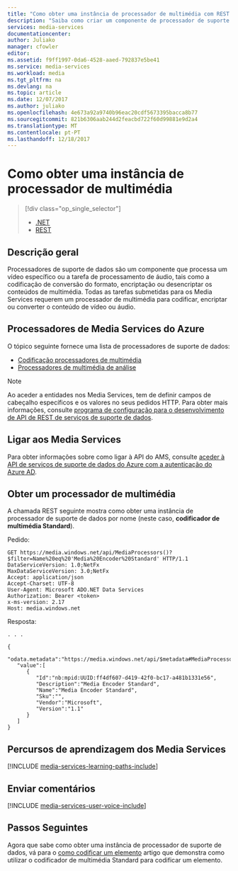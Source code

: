 ```yaml
---
title: "Como obter uma instância de processador de multimédia com REST | Microsoft Docs"
description: "Saiba como criar um componente de processador de suporte de dados para codificar, converter o formato, encriptar ou desencriptar o conteúdo de multimédia de Media Services do Azure."
services: media-services
documentationcenter: 
author: Juliako
manager: cfowler
editor: 
ms.assetid: f9ff1997-0da6-4528-aaed-792837e5be41
ms.service: media-services
ms.workload: media
ms.tgt_pltfrm: na
ms.devlang: na
ms.topic: article
ms.date: 12/07/2017
ms.author: juliako
ms.openlocfilehash: 4e673a92a9740b96eac20cdf5673395bacca8b77
ms.sourcegitcommit: 821b6306aab244d2feacbd722f60d99881e9d2a4
ms.translationtype: MT
ms.contentlocale: pt-PT
ms.lasthandoff: 12/18/2017
---
```

# <a name="how-to-get-a-media-processor-instance"></a>Como obter uma instância de processador de multimédia
> [!div class="op_single_selector"]
> * [.NET](media-services-get-media-processor.md)
> * [REST](media-services-rest-get-media-processor.md)
> 
> 

## <a name="overview"></a>Descrição geral
Processadores de suporte de dados são um componente que processa um vídeo específico ou a tarefa de processamento de áudio, tais como a codificação de conversão do formato, encriptação ou desencriptar os conteúdos de multimédia. Todas as tarefas submetidas para os Media Services requerem um processador de multimédia para codificar, encriptar ou converter o conteúdo de vídeo ou áudio. 

## <a name="azure-media-processors"></a>Processadores de Media Services do Azure 

O tópico seguinte fornece uma lista de processadores de suporte de dados:

* [Codificação processadores de multimédia](scenarios-and-availability.md#encoding-media-processors)
* [Processadores de multimédia de análise](scenarios-and-availability.md#analytics-media-processors)

>[!NOTE]
>Ao aceder a entidades nos Media Services, tem de definir campos de cabeçalho específicos e os valores no seus pedidos HTTP. Para obter mais informações, consulte [programa de configuração para o desenvolvimento de API de REST de serviços de suporte de dados](media-services-rest-how-to-use.md).

## <a name="connect-to-media-services"></a>Ligar aos Media Services

Para obter informações sobre como ligar à API do AMS, consulte [aceder à API de serviços de suporte de dados do Azure com a autenticação do Azure AD](media-services-use-aad-auth-to-access-ams-api.md). 


## <a name="get-a-media-processor"></a>Obter um processador de multimédia

A chamada REST seguinte mostra como obter uma instância de processador de suporte de dados por nome (neste caso, **codificador de multimédia Standard**). 

Pedido:

    GET https://media.windows.net/api/MediaProcessors()?$filter=Name%20eq%20'Media%20Encoder%20Standard' HTTP/1.1
    DataServiceVersion: 1.0;NetFx
    MaxDataServiceVersion: 3.0;NetFx
    Accept: application/json
    Accept-Charset: UTF-8
    User-Agent: Microsoft ADO.NET Data Services
    Authorization: Bearer <token>
    x-ms-version: 2.17
    Host: media.windows.net

Resposta:

    . . .

    {  
       "odata.metadata":"https://media.windows.net/api/$metadata#MediaProcessors",
       "value":[  
          {  
             "Id":"nb:mpid:UUID:ff4df607-d419-42f0-bc17-a481b1331e56",
             "Description":"Media Encoder Standard",
             "Name":"Media Encoder Standard",
             "Sku":"",
             "Vendor":"Microsoft",
             "Version":"1.1"
          }
       ]
    }


## <a name="media-services-learning-paths"></a>Percursos de aprendizagem dos Media Services
[!INCLUDE [media-services-learning-paths-include](../../includes/media-services-learning-paths-include.md)]

## <a name="provide-feedback"></a>Enviar comentários
[!INCLUDE [media-services-user-voice-include](../../includes/media-services-user-voice-include.md)]

## <a name="next-steps"></a>Passos Seguintes
Agora que sabe como obter uma instância de processador de suporte de dados, vá para o [como codificar um elemento](media-services-rest-get-started.md) artigo que demonstra como utilizar o codificador de multimédia Standard para codificar um elemento.


